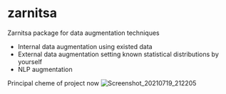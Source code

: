 # zarnitsa
Zarnitsa package for data augmentation techniques

- Internal data augmentation using existed data
- External data augmentation setting known statistical distributions by yourself
- NLP augmentation






Principal cheme of project now
![Screenshot_20210719_212205](https://user-images.githubusercontent.com/55444371/126208229-e3c973fe-5cf7-42b7-a0b0-2e4729ef9f50.png)


